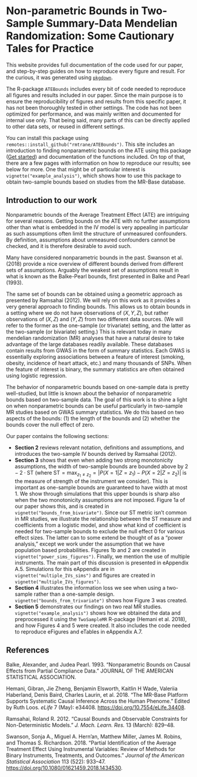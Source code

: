 # Non-parametric Bounds in Two-Sample Summary-Data Mendelian Randomization: Some Cautionary Tales for Practice

This website provides full documentation of the code used for our paper,
and step-by-step guides on how to reproduce every figure and result. For
the curious, it was generated using
[`pkgdown`](https://pkgdown.r-lib.org).

The R-package `ATEBounds` includes every bit of code needed to reproduce
all figures and results included in our paper. Since the main purpose is
to ensure the reproducibility of figures and results from this specific
paper, it has not been thoroughly tested in other settings. The code has
not been optimized for performance, and was mainly written and
documented for internal use only. That being said, many parts of this
can be directly applied to other data sets, or reused in different
settings.

You can install this package using
`remotes::install_github("rmtrane/ATEBounds")`. This site includes an
introduction to finding nonparametric bounds on the ATE using this
package ([Get started](articles/ATEBounds.html)) and documentation of
the functions included. On top of that, there are a few pages with
information on how to reproduce our results; see below for more. One
that might be of particular interest is `vignette("example_analysis")`,
which shows how to use this package to obtain two-sample bounds based on
studies from the MR-Base database.

## Introduction to our work

Nonparametric bounds of the Average Treatment Effect (ATE) are
intriguing for several reasons. Getting bounds on the ATE with no
further assumptions other than what is embedded in the IV model is very
appealing in particular as such assumptions often limit the structure of
unmeasured confounders. By definition, assumptions about unmeasured
confounders cannot be checked, and it is therefore desirable to avoid
such.

Many have considered nonparametric bounds in the past. Swanson et al.
(2018) provide a nice overview of different bounds derived from
different sets of assumptions. Arguably the weakest set of assumptions
result in what is known as the Balke-Pearl bounds, first presented in
Balke and Pearl (1993).

The same set of bounds can be obtained using a geometric approach as
presented by Ramsahai (2012). We will rely on this work as it provides a
very general approach to finding bounds. This allows us to obtain bounds
in a setting where we do not have observations of (*X*, *Y*, *Z*), but
rather observations of (*X*, *Z*) and (*Y*, *Z*) from two different data
sources. (We will refer to the former as the one-sample (or trivariate)
setting, and the latter as the two-sample (or bivariate) setting.) This
is relevant today in many mendelian randomization (MR) analyses that
have a natural desire to take advantage of the large databases readily
available. These databases contain results from GWAS in the form of
summary statistics. Each GWAS is essentially exploring associations
between a feature of interest (smoking, obesity, incidence of heart
attack, etc.) and many thousands of SNPs. When the feature of interest
is binary, the summary statistics are often obtained using logistic
regression.

The behavior of nonparametric bounds based on one-sample data is pretty
well-studied, but little is known about the behavior of nonparametric
bounds based on two-sample data. The goal of this work is to shine a
light on when nonparametric bounds can be useful particularly in
two-sample MR studies based on GWAS summary statistics. We do this based
on two aspects of the bounds: (1) the length of the bounds and (2)
whether the bounds cover the null effect of zero.

Our paper contains the following sections:

-   **Section 2** reviews relevant notation, definitions and
    assumptions, and introduces the two-sample IV bounds derived by
    Ramsahai (2012).
-   **Section 3** shows that even when adding two strong monotonicity
    assumptions, the width of two-sample bounds are bounded above by
    2 − 2 ⋅ ST (where
    ST = max<sub>*z*<sub>1</sub> ≠ *z*<sub>2</sub></sub> = |*P*(*X* = 1|*Z* = *z*<sub>1</sub>) − *P*(*X* = 2|*Z* = *z*<sub>2</sub>)|
    is the measure of strength of the instrument we consider). This is
    important as one-sample bounds are guaranteed to have width at
    most 1. We show through simulations that this upper bounds is sharp
    also when the two monotonicity assumptions are not imposed. Figure
    1a of our paper shows this, and is created in
    `vignette("bounds_from_bivariate")`. Since our ST metric isn’t
    common in MR studies, we illustrate the relationship between the ST
    measure and coefficients from a logistic model, and show what kind
    of coefficient is needed for two-sample bounds to exclude the null
    effect 0 for various effect sizes. The latter can to some extend be
    thought of as a “power analysis,” except we work under the
    assumption that we have population based probabilities. Figures 1b
    and 2 are created in `vignette("power_sims_figures")`. Finally, we
    mention the use of multiple instruments. The main part of this
    discussion is presented in eAppendix A.5. Simulations for this
    eAppendix are in `vignette("multiple_IVs_sims")` and figures are
    created in `vignette("multiple_IVs_figures")`.
-   **Section 4** illustrates the information loss we see when using a
    two-sample rather than a one-sample design.
    `vignette("bounds_from_trivariate")` shows how Figure 3 was created.
-   **Section 5** demonstrates our findings on two real MR studies.
    `vignette("example_analysis")` shows how we obtained the data and
    preprocessed it using the `TwoSampleMR` R-package (Hemani et
    al. 2018), and how Figures 4 and 5 were created. It also includes
    the code needed to reproduce eFigures and eTables in eAppendix A.7.

## References

Balke, Alexander, and Judea Pearl. 1993. “Nonparametric Bounds on Causal
Effects from Partial Compliance Data.” JOURNAL OF THE AMERICAN
STATISTICAL ASSOCIATION.

Hemani, Gibran, Jie Zheng, Benjamin Elsworth, Kaitlin H Wade, Valeriia
Haberland, Denis Baird, Charles Laurin, et al. 2018. “The MR-Base
Platform Supports Systematic Causal Inference Across the Human Phenome.”
Edited by Ruth Loos. *eLife* 7 (May): e34408.
<https://doi.org/10.7554/eLife.34408>.

Ramsahai, Roland R. 2012. “Causal Bounds and Observable Constraints for
Non-Deterministic Models.” *J. Mach. Learn. Res.* 13 (March): 829–48.

Swanson, Sonja A., Miguel A. Hern’an, Matthew Miller, James M. Robins,
and Thomas S. Richardson. 2018. “Partial Identification of the Average
Treatment Effect Using Instrumental Variables: Review of Methods for
Binary Instruments, Treatments, and Outcomes.” *Journal of the American
Statistical Association* 113 (522): 933–47.
<https://doi.org/10.1080/01621459.2018.1434530>.
